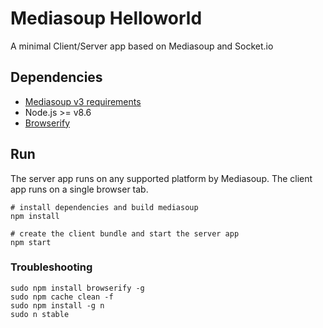 # Mediasoup Helloworld

A minimal Client/Server app based on Mediasoup and Socket.io


## Dependencies

* [Mediasoup v3 requirements](https://mediasoup.org/documentation/v3/mediasoup/installation/#requirements)
* Node.js >= v8.6
* [Browserify](http://browserify.org/)


## Run

The server app runs on any supported platform by Mediasoup. The client app runs on a single browser tab.
```
# install dependencies and build mediasoup
npm install

# create the client bundle and start the server app
npm start
```

### Troubleshooting
```
sudo npm install browserify -g
sudo npm cache clean -f
sudo npm install -g n
sudo n stable
```
